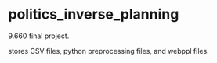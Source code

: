 # politics_inverse_planning

9.660 final project. 

stores CSV files, python preprocessing files, and webppl files. 
